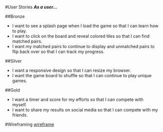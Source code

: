 #User Stories
*__As a user...__*

##Bronze
* I want to see a splash page when I load the game so that I can learn how to play.
* I want to click on the board and reveal colored tiles so that I can find matched pairs.
* I want my matched pairs to continue to display and unmatched pairs to flip back over so that I can track my progress.

##Silver
* I want a responsive design so that I can resize my browser.
* I want the game board to shuffle so that I can continue to play unique games.

##Gold
* I want a timer and score for my efforts so that I can compete with myself.
* I want to share my results on social media so that I can compete with my friends.

#Wireframing
[wireframe](https://wireframe.cc/U2VjO1)

